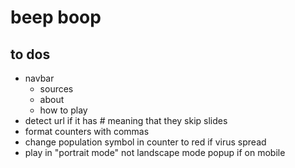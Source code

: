 # beep boop
## to dos
- navbar
	- sources
	- about
	- how to play
- detect url if it has # meaning that they skip slides
- format counters with commas
- change population symbol in counter to red if virus spread
- play in "portrait mode" not landscape mode popup if on mobile